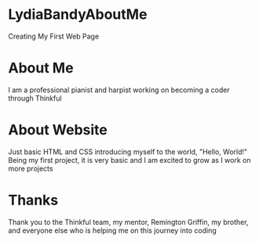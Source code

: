 # LydiaBandyAboutMe
Creating My First Web Page
# About Me
I am a professional pianist and harpist working on becoming a coder through Thinkful
# About Website
Just basic HTML and CSS introducing myself to the world, "Hello, World!" 
Being my first project, it is very basic and I am excited to grow as I work on more projects
# Thanks
Thank you to the Thinkful team, my mentor, Remington Griffin, my brother, and everyone else who is helping me on this journey into coding